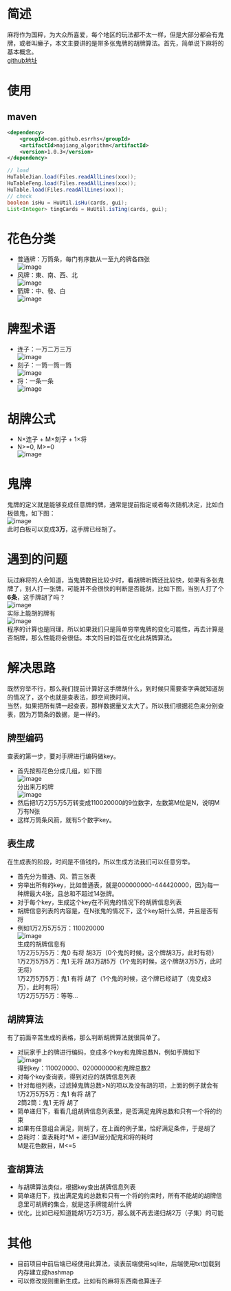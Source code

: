 # 简述
麻将作为国粹，为大众所喜爱，每个地区的玩法都不太一样，但是大部分都会有鬼牌，或者叫癞子，本文主要讲的是带多张鬼牌的胡牌算法。首先，简单说下麻将的基本概念。<br />
[github地址](https://github.com/esrrhs/majiang_algorithm)

# 使用
## maven
``` xml
<dependency>
    <groupId>com.github.esrrhs</groupId>
    <artifactId>majiang_algorithm</artifactId>
    <version>1.0.3</version>
</dependency>
```
``` java
// load
HuTableJian.load(Files.readAllLines(xxx));
HuTableFeng.load(Files.readAllLines(xxx));
HuTable.load(Files.readAllLines(xxx));
// check
boolean isHu = HuUtil.isHu(cards, gui);
List<Integer> tingCards = HuUtil.isTing(cards, gui);
```

# 花色分类
- 普通牌：万筒条，每门有序数从一至九的牌各四张<br />
![image](https://github.com/esrrhs/majiang_algorithm/raw/master/img/wan.png)
- 风牌：東、南、西、北<br />
![image](https://github.com/esrrhs/majiang_algorithm/raw/master/img/feng.png)
- 箭牌：中、發、白<br />
![image](https://github.com/esrrhs/majiang_algorithm/raw/master/img/jian.png)


# 牌型术语
- 连子：一万二万三万<br />
![image](https://github.com/esrrhs/majiang_algorithm/raw/master/img/lianzi.png)
- 刻子：一筒一筒一筒<br />
![image](https://github.com/esrrhs/majiang_algorithm/raw/master/img/kezi.png)
- 将：一条一条<br />
![image](https://github.com/esrrhs/majiang_algorithm/raw/master/img/jiang.png)


# 胡牌公式
- N×连子 + M×刻子 + 1×将
- N>=0, M>=0<br />
![image](https://github.com/esrrhs/majiang_algorithm/raw/master/img/hu.png)

# 鬼牌
鬼牌的定义就是能够变成任意牌的牌，通常是提前指定或者每次随机决定，比如白板做鬼，如下图：<br />
![image](https://github.com/esrrhs/majiang_algorithm/raw/master/img/gui.png)<br />
此时白板可以变成**3万**，这手牌已经胡了。

# 遇到的问题
玩过麻将的人会知道，当鬼牌数目比较少时，看胡牌听牌还比较快，如果有多张鬼牌了，别人打一张牌，可能并不会很快的判断是否能胡，比如下图，当别人打了个**6条**，这手牌胡了吗？<br />
![image](https://github.com/esrrhs/majiang_algorithm/raw/master/img/ting.png)<br />实际上能胡的牌有<br />
![image](https://github.com/esrrhs/majiang_algorithm/raw/master/img/tingde.png)<br />
程序的计算也是同理，所以如果我们只是简单穷举鬼牌的变化可能性，再去计算是否胡牌，那么性能将会很低。本文的目的旨在优化此胡牌算法。

# 解决思路
既然穷举不行，那么我们提前计算好这手牌胡什么，到时候只需要查字典就知道胡的情况了，这个也就是查表法，即空间换时间。<br  />当然，如果把所有牌一起查表，那样数据量又太大了。所以我们根据花色来分别查表，因为万筒条的数据，是一样的。<br />

## 牌型编码
查表的第一步，要对手牌进行编码做key。
- 首先按照花色分成几组，如下图<br />
![image](https://github.com/esrrhs/majiang_algorithm/raw/master/img/bianmada.png)<br />分出来万的牌<br />
![image](https://github.com/esrrhs/majiang_algorithm/raw/master/img/bianma.png)
- 然后把1万2万5万5万转变成110020000的9位数字，左数第M位是N，说明M万有N张
- 这样万筒条风箭，就有5个数字key。

## 表生成
在生成表的阶段，时间是不值钱的，所以生成方法我们可以任意穷举。
- 首先分为普通、风、箭三张表
- 穷举出所有的key，比如普通表，就是000000000-444420000，因为每一种牌最大4张，且总和不超过14张牌。
- 对于每个key，生成这个key在不同鬼的情况下的胡牌信息列表
- 胡牌信息列表的内容是，在N张鬼的情况下，这个key胡什么牌，并且是否有将
- 例如1万2万5万5万：110020000<br />
![image](https://github.com/esrrhs/majiang_algorithm/raw/master/img/bianma.png)<br />
生成的胡牌信息有
<br />1万2万5万5万：鬼0 有将 胡3万（0个鬼的时候，这个牌胡3万，此时有将）
<br />1万2万5万5万：鬼1 无将 胡3万胡5万（1个鬼的时候，这个牌胡3万5万，此时无将）
<br />1万2万5万5万：鬼1 有将 胡了（1个鬼的时候，这个牌已经胡了（鬼变成3万），此时有将）
<br />1万2万5万5万：等等...

## 胡牌算法
有了前面辛苦生成的表格，那么判断胡牌算法就很简单了。
- 对玩家手上的牌进行编码，变成多个key和鬼牌总数N，例如手牌如下<br />
![image](https://github.com/esrrhs/majiang_algorithm/raw/master/img/bianmada.png)<br />
得到key：110020000、020000000和鬼牌总数2
- 对每个key查询表，得到对应的胡牌信息列表
- 针对每组列表，过滤掉鬼牌总数>N的项以及没有胡的项，上面的例子就会有<br />
1万2万5万5万：鬼1 有将 胡了<br />
2筒2筒：鬼1 无将 胡了
- 简单递归下，看看几组胡牌信息列表里，是否满足鬼牌总数和只有一个将的约束
- 如果有任意组合满足，则胡了，在上面的例子里，恰好满足条件，于是胡了
- 总耗时：查表耗时*M + 递归M层分配鬼和将的耗时<br />
M是花色数目，M<=5

## 查胡算法
- 与胡牌算法类似，根据key查出胡牌信息列表
- 简单递归下，找出满足鬼的总数和只有一个将的约束时，所有不能胡的胡牌信息里可胡牌的集合，就是这手牌能胡什么牌
- 优化，比如已经知道能胡1万2万3万，那么就不再去递归胡2万（子集）的可能

# 其他
- 目前项目中前后端已经使用此算法，读表前端使用sqlite，后端使用txt加载到内存建立成hashmap
- 可以修改规则重新生成，比如有的麻将东西南也算连子

